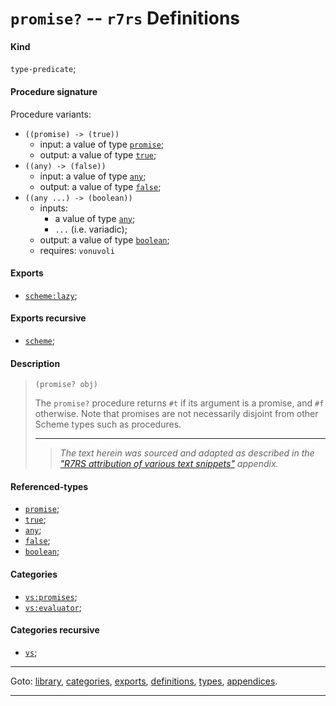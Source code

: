 

<a id='definition__r7rs__promise_3f'></a>

# `promise?` -- `r7rs` Definitions


<a id='definition__r7rs__promise_3f__kind'></a>

#### Kind

`type-predicate`;


<a id='definition__r7rs__promise_3f__procedure-signature'></a>

#### Procedure signature

Procedure variants:
 * `((promise) -> (true))`
   * input: a value of type [`promise`](../../r7rs/types/promise.md#type__r7rs__promise);
   * output: a value of type [`true`](../../r7rs/types/true.md#type__r7rs__true);
 * `((any) -> (false))`
   * input: a value of type [`any`](../../r7rs/types/any.md#type__r7rs__any);
   * output: a value of type [`false`](../../r7rs/types/false.md#type__r7rs__false);
 * `((any ...) -> (boolean))`
   * inputs:
     * a value of type [`any`](../../r7rs/types/any.md#type__r7rs__any);
     * `...` (i.e. variadic);
   * output: a value of type [`boolean`](../../r7rs/types/boolean.md#type__r7rs__boolean);
   * requires: `vonuvoli`


<a id='definition__r7rs__promise_3f__exports'></a>

#### Exports

 * [`scheme:lazy`](../../r7rs/exports/scheme_3a_lazy.md#export__r7rs__scheme_3a_lazy);


<a id='definition__r7rs__promise_3f__exports-recursive'></a>

#### Exports recursive

 * [`scheme`](../../r7rs/exports/scheme.md#export__r7rs__scheme);


<a id='definition__r7rs__promise_3f__description'></a>

#### Description

> ````
> (promise? obj)
> ````
> 
> 
> The `promise?` procedure returns
> `#t` if its argument is a promise, and `#f` otherwise.  Note
> that promises are not necessarily disjoint from other Scheme types such
> as procedures.
> 
> 
> ----
> > *The text herein was sourced and adapted as described in the ["R7RS attribution of various text snippets"](../../r7rs/appendices/attribution.md#appendix__r7rs__attribution) appendix.*


<a id='definition__r7rs__promise_3f__referenced-types'></a>

#### Referenced-types

 * [`promise`](../../r7rs/types/promise.md#type__r7rs__promise);
 * [`true`](../../r7rs/types/true.md#type__r7rs__true);
 * [`any`](../../r7rs/types/any.md#type__r7rs__any);
 * [`false`](../../r7rs/types/false.md#type__r7rs__false);
 * [`boolean`](../../r7rs/types/boolean.md#type__r7rs__boolean);


<a id='definition__r7rs__promise_3f__categories'></a>

#### Categories

 * [`vs:promises`](../../r7rs/categories/vs_3a_promises.md#category__r7rs__vs_3a_promises);
 * [`vs:evaluator`](../../r7rs/categories/vs_3a_evaluator.md#category__r7rs__vs_3a_evaluator);


<a id='definition__r7rs__promise_3f__categories-recursive'></a>

#### Categories recursive

 * [`vs`](../../r7rs/categories/vs.md#category__r7rs__vs);

----

Goto: [library](../../r7rs/_index.md#library__r7rs), [categories](../../r7rs/categories/_index.md#toc__r7rs__categories), [exports](../../r7rs/exports/_index.md#toc__r7rs__exports), [definitions](../../r7rs/definitions/_index.md#toc__r7rs__definitions), [types](../../r7rs/types/_index.md#toc__r7rs__types), [appendices](../../r7rs/appendices/_index.md#toc__r7rs__appendices).

----

